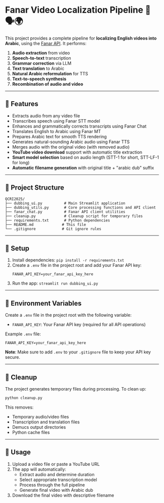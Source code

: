 # Fanar Video Localization Pipeline 🎥🗣️🌍

This project provides a complete pipeline for **localizing English videos into Arabic**, using the [Fanar API](https://fanar.qa). It performs:

1. **Audio extraction** from video
2. **Speech-to-text** transcription
3. **Grammar correction** via LLM
4. **Text translation** to Arabic
5. **Natural Arabic reformulation** for TTS
6. **Text-to-speech synthesis**
7. **Recombination of audio and video**

---

## 🚀 Features

- Extracts audio from any video file
- Transcribes speech using Fanar STT model
- Enhances and grammatically corrects transcripts using Fanar Chat
- Translates English to Arabic using Fanar MT
- Prepares Arabic text for smooth TTS rendering
- Generates natural-sounding Arabic audio using Fanar TTS
- Merges audio with the original video (with removed audio)
- **YouTube video download** support with automatic title extraction
- **Smart model selection** based on audio length (STT-1 for short, STT-LF-1 for long)
- **Automatic filename generation** with original title + "arabic dub" suffix

---

## 📁 Project Structure

```
QCRI2025/
├── dubbing_ui.py          # Main Streamlit application
├── dubbing_utils.py       # Core processing functions and API client
├── fanar_chat.py          # Fanar API client utilities
├── cleanup.py             # Cleanup script for temporary files
├── requirements.txt       # Python dependencies
├── README.md             # This file
└── .gitignore            # Git ignore rules
```

---

## 🔧 Setup

1. Install dependencies: `pip install -r requirements.txt`
2. Create a `.env` file in the project root and add your Fanar API key:
   ```
   FANAR_API_KEY=your_fanar_api_key_here
   ```
3. Run the app: `streamlit run dubbing_ui.py`

---

## 🔑 Environment Variables

Create a `.env` file in the project root with the following variable:

- `FANAR_API_KEY`: Your Fanar API key (required for all API operations)

Example `.env` file:

```
FANAR_API_KEY=your_fanar_api_key_here
```

**Note**: Make sure to add `.env` to your `.gitignore` file to keep your API key secure.

---

## 🧹 Cleanup

The project generates temporary files during processing. To clean up:

```bash
python cleanup.py
```

This removes:

- Temporary audio/video files
- Transcription and translation files
- Demucs output directories
- Python cache files

---

## 📝 Usage

1. Upload a video file or paste a YouTube URL
2. The app will automatically:
   - Extract audio and determine duration
   - Select appropriate transcription model
   - Process through the full pipeline
   - Generate final video with Arabic dub
3. Download the final video with descriptive filename
